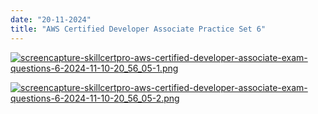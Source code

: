 ```yaml
---
date: "20-11-2024"
title: "AWS Certified Developer Associate Practice Set 6"
---
```

<a href="/images/screencapture-skillcertpro-aws-certified-developer-associate-exam-questions-6-2024-11-10-20_56_05-1.png" target="_blank"><img src="/images/screencapture-skillcertpro-aws-certified-developer-associate-exam-questions-6-2024-11-10-20_56_05-1.png" alt="screencapture-skillcertpro-aws-certified-developer-associate-exam-questions-6-2024-11-10-20_56_05-1.png" /></a>

<a href="/images/screencapture-skillcertpro-aws-certified-developer-associate-exam-questions-6-2024-11-10-20_56_05-2.png" target="_blank"><img src="/images/screencapture-skillcertpro-aws-certified-developer-associate-exam-questions-6-2024-11-10-20_56_05-2.png" alt="screencapture-skillcertpro-aws-certified-developer-associate-exam-questions-6-2024-11-10-20_56_05-2.png" /></a>

